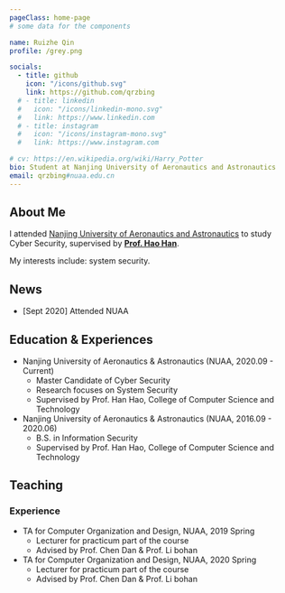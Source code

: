 ```yaml
---
pageClass: home-page
# some data for the components

name: Ruizhe Qin
profile: /grey.png

socials:
  - title: github
    icon: "/icons/github.svg"
    link: https://github.com/qrzbing
  # - title: linkedin
  #   icon: "/icons/linkedin-mono.svg"
  #   link: https://www.linkedin.com
  # - title: instagram
  #   icon: "/icons/instagram-mono.svg"
  #   link: https://www.instagram.com

# cv: https://en.wikipedia.org/wiki/Harry_Potter
bio: Student at Nanjing University of Aeronautics and Astronautics
email: qrzbing#nuaa.edu.cn
---
```


<ProfileSection :frontmatter="$page.frontmatter" />

## About Me

I attended [Nanjing University of Aeronautics and Astronautics](https://www.nuaa.edu.cn/) to study Cyber Security, supervised by [**Prof. Hao Han**](http://gsmis.nuaa.edu.cn/gmis/xkjsb/yjsdsfc.aspx?id=70206752).

My interests include: system security.


## News

- [Sept 2020] Attended NUAA


## Education & Experiences

- Nanjing University of Aeronautics & Astronautics (NUAA, 2020.09 - Current)
  - Master Candidate of Cyber Security
  - Research focuses on System Security
  - Supervised by Prof. Han Hao, College of Computer Science and Technology
- Nanjing University of Aeronautics & Astronautics (NUAA, 2016.09 - 2020.06)
  - B.S. in Information Security
  - Supervised by Prof. Han Hao, College of Computer Science and Technology

## Teaching

### Experience

- TA for Computer Organization and Design, NUAA, 2019 Spring
  - Lecturer for practicum part of the course
  - Advised by Prof. Chen Dan & Prof. Li bohan
- TA for Computer Organization and Design, NUAA, 2020 Spring
  - Lecturer for practicum part of the course
  - Advised by Prof. Chen Dan & Prof. Li bohan
